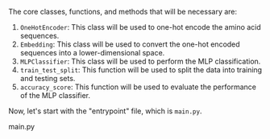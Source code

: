 The core classes, functions, and methods that will be necessary are:

1. `OneHotEncoder`: This class will be used to one-hot encode the amino acid sequences.
2. `Embedding`: This class will be used to convert the one-hot encoded sequences into a lower-dimensional space.
3. `MLPClassifier`: This class will be used to perform the MLP classification.
4. `train_test_split`: This function will be used to split the data into training and testing sets.
5. `accuracy_score`: This function will be used to evaluate the performance of the MLP classifier.

Now, let's start with the "entrypoint" file, which is `main.py`.

main.py
